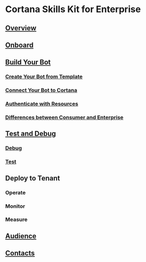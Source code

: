 # Cortana Skills Kit for Enterprise  

## [Overview](./overview.md)  

## [Onboard](./onboard.md)  

## [Build Your Bot](./build-your-bot.md)  

### [Create Your Bot from Template](./create-bot-template.md)  
### [Connect Your Bot to Cortana](./connect-your-bot.md)  
### [Authenticate with Resources](./authenticate.md)  
### [Differences between Consumer and Enterprise](./compare.md)  

## [Test and Debug](./test-debug.md)  

### [Debug](./debug.md)  
### [Test](./test.md)  

## Deploy to Tenant

### Operate
### Monitor
### Measure

## [Audience](./audience.md)  
 
## [Contacts](./contacts.md)  

